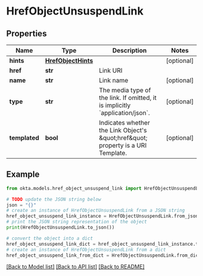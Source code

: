 # HrefObjectUnsuspendLink


## Properties

Name | Type | Description | Notes
------------ | ------------- | ------------- | -------------
**hints** | [**HrefObjectHints**](HrefObjectHints.md) |  | [optional] 
**href** | **str** | Link URI | 
**name** | **str** | Link name | [optional] 
**type** | **str** | The media type of the link. If omitted, it is implicitly &#x60;application/json&#x60;. | [optional] 
**templated** | **bool** | Indicates whether the Link Object&#39;s \&quot;href\&quot; property is a URI Template. | [optional] 

## Example

```python
from okta.models.href_object_unsuspend_link import HrefObjectUnsuspendLink

# TODO update the JSON string below
json = "{}"
# create an instance of HrefObjectUnsuspendLink from a JSON string
href_object_unsuspend_link_instance = HrefObjectUnsuspendLink.from_json(json)
# print the JSON string representation of the object
print(HrefObjectUnsuspendLink.to_json())

# convert the object into a dict
href_object_unsuspend_link_dict = href_object_unsuspend_link_instance.to_dict()
# create an instance of HrefObjectUnsuspendLink from a dict
href_object_unsuspend_link_from_dict = HrefObjectUnsuspendLink.from_dict(href_object_unsuspend_link_dict)
```
[[Back to Model list]](../README.md#documentation-for-models) [[Back to API list]](../README.md#documentation-for-api-endpoints) [[Back to README]](../README.md)


